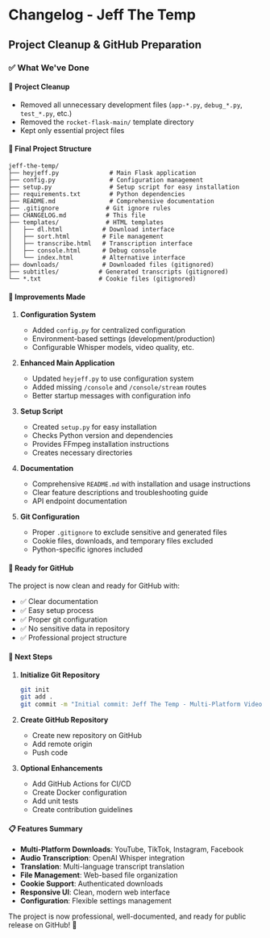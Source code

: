 # Changelog - Jeff The Temp

## Project Cleanup & GitHub Preparation

### ✅ What We've Done

#### 🧹 **Project Cleanup**
- Removed all unnecessary development files (`app-*.py`, `debug_*.py`, `test_*.py`, etc.)
- Removed the `rocket-flask-main/` template directory
- Kept only essential project files

#### 📁 **Final Project Structure**
```
jeff-the-temp/
├── heyjeff.py              # Main Flask application
├── config.py               # Configuration management
├── setup.py                # Setup script for easy installation
├── requirements.txt        # Python dependencies
├── README.md               # Comprehensive documentation
├── .gitignore             # Git ignore rules
├── CHANGELOG.md           # This file
├── templates/             # HTML templates
│   ├── dl.html           # Download interface
│   ├── sort.html         # File management
│   ├── transcribe.html   # Transcription interface
│   ├── console.html      # Debug console
│   └── index.html        # Alternative interface
├── downloads/            # Downloaded files (gitignored)
├── subtitles/           # Generated transcripts (gitignored)
└── *.txt                # Cookie files (gitignored)
```

#### 🔧 **Improvements Made**

1. **Configuration System**
   - Added `config.py` for centralized configuration
   - Environment-based settings (development/production)
   - Configurable Whisper models, video quality, etc.

2. **Enhanced Main Application**
   - Updated `heyjeff.py` to use configuration system
   - Added missing `/console` and `/console/stream` routes
   - Better startup messages with configuration info

3. **Setup Script**
   - Created `setup.py` for easy installation
   - Checks Python version and dependencies
   - Provides FFmpeg installation instructions
   - Creates necessary directories

4. **Documentation**
   - Comprehensive `README.md` with installation and usage instructions
   - Clear feature descriptions and troubleshooting guide
   - API endpoint documentation

5. **Git Configuration**
   - Proper `.gitignore` to exclude sensitive and generated files
   - Cookie files, downloads, and temporary files excluded
   - Python-specific ignores included

#### 🚀 **Ready for GitHub**

The project is now clean and ready for GitHub with:
- ✅ Clear documentation
- ✅ Easy setup process
- ✅ Proper git configuration
- ✅ No sensitive data in repository
- ✅ Professional project structure

#### 🎯 **Next Steps**

1. **Initialize Git Repository**
   ```bash
   git init
   git add .
   git commit -m "Initial commit: Jeff The Temp - Multi-Platform Video Downloader"
   ```

2. **Create GitHub Repository**
   - Create new repository on GitHub
   - Add remote origin
   - Push code

3. **Optional Enhancements**
   - Add GitHub Actions for CI/CD
   - Create Docker configuration
   - Add unit tests
   - Create contribution guidelines

#### 📋 **Features Summary**

- **Multi-Platform Downloads**: YouTube, TikTok, Instagram, Facebook
- **Audio Transcription**: OpenAI Whisper integration
- **Translation**: Multi-language transcript translation
- **File Management**: Web-based file organization
- **Cookie Support**: Authenticated downloads
- **Responsive UI**: Clean, modern web interface
- **Configuration**: Flexible settings management

The project is now professional, well-documented, and ready for public release on GitHub! 🎉